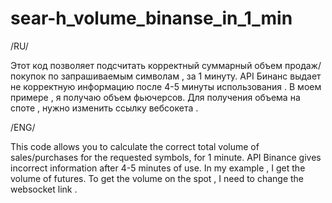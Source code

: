 # sear-h_volume_binanse_in_1_min
/RU/

Этот код позволяет подсчитать корректный суммарный объем продаж/покупок по запрашиваемым символам , за 1 минуту. 
API Бинанс выдает не корректную информацию после 4-5 минуты использования . В моем примере , я получаю объем фьючерсов.
  Для получения объема на споте , нужно изменить ссылку вебсокета .

/ENG/

This code allows you to calculate the correct total volume of sales/purchases for the requested symbols, for 1 minute. 
API Binance gives incorrect information after 4-5 minutes of use. In my example , I get the volume of futures.
  To get the volume on the spot , I need to change the websocket link .
